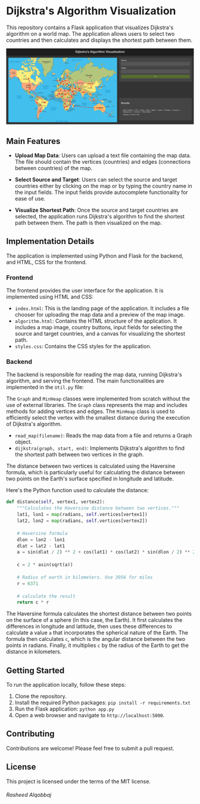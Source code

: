 # Dijkstra's Algorithm Visualization

This repository contains a Flask application that visualizes Dijkstra's algorithm on a world map. The application allows users to select two countries and then calculates and displays the shortest path between them.

[![Watch the video](static/Screenshot.png)](https://youtu.be/fLU4IQYtdTM)

## Main Features

- **Upload Map Data**: Users can upload a text file containing the map data. The file should contain the vertices (countries) and edges (connections between countries) of the map.

- **Select Source and Target**: Users can select the source and target countries either by clicking on the map or by typing the country name in the input fields. The input fields provide autocomplete functionality for ease of use.

- **Visualize Shortest Path**: Once the source and target countries are selected, the application runs Dijkstra's algorithm to find the shortest path between them. The path is then visualized on the map.

## Implementation Details

The application is implemented using Python and Flask for the backend, and HTML, CSS for the frontend.

### Frontend

The frontend provides the user interface for the application. It is implemented using HTML and CSS:

- `index.html`: This is the landing page of the application. It includes a file chooser for uploading the map data and a preview of the map image.
- `algorithm.html`: Contains the HTML structure of the application. It includes a map image, country buttons, input fields for selecting the source and target countries, and a canvas for visualizing the shortest path.
- `styles.css`: Contains the CSS styles for the application.

### Backend

The backend is responsible for reading the map data, running Dijkstra's algorithm, and serving the frontend. The main functionalities are implemented in the `Util.py` file:

The `Graph` and `MinHeap` classes were implemented from scratch without the use of external libraries. The `Graph` class represents the map and includes methods for adding vertices and edges. The `MinHeap` class is used to efficiently select the vertex with the smallest distance during the execution of Dijkstra's algorithm.

- `read_map(filename)`: Reads the map data from a file and returns a Graph object.
- `dijkstra(graph, start, end)`: Implements Dijkstra's algorithm to find the shortest path between two vertices in the graph.

The distance between two vertices is calculated using the Haversine formula, which is particularly useful for calculating the distance between two points on the Earth's surface specified in longitude and latitude. 

Here's the Python function used to calculate the distance:

```python
def distance(self, vertex1, vertex2):
    """Calculates the Haversine distance between two vertices."""
    lat1, lon1 = map(radians, self.vertices[vertex1])
    lat2, lon2 = map(radians, self.vertices[vertex2])

    # Haversine formula
    dlon = lon2 - lon1
    dlat = lat2 - lat1
    a = sin(dlat / 2) ** 2 + cos(lat1) * cos(lat2) * sin(dlon / 2) ** 2

    c = 2 * asin(sqrt(a))

    # Radius of earth in kilometers. Use 3956 for miles
    r = 6371

    # calculate the result
    return c * r
```

The Haversine formula calculates the shortest distance between two points on the surface of a sphere (in this case, the Earth). It first calculates the differences in longitude and latitude, then uses these differences to calculate a value `a` that incorporates the spherical nature of the Earth. The formula then calculates `c`, which is the angular distance between the two points in radians. Finally, it multiplies `c` by the radius of the Earth to get the distance in kilometers.


## Getting Started

To run the application locally, follow these steps:

1. Clone the repository.
2. Install the required Python packages: `pip install -r requirements.txt`
3. Run the Flask application: `python app.py`
4. Open a web browser and navigate to `http://localhost:5000`.

## Contributing

Contributions are welcome! Please feel free to submit a pull request.

## License

This project is licensed under the terms of the MIT license.

###### Rasheed Alqobbaj
